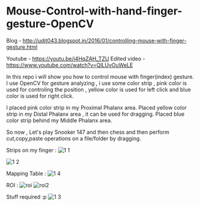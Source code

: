 # Mouse-Control-with-hand-finger-gesture-OpenCV

Blog - http://udit043.blogspot.in/2016/01/controlling-mouse-with-finger-gesture.html

Youtube - https://youtu.be/i4HqZAH_TZU
Edited video - https://www.youtube.com/watch?v=QlLUvOuWeLE

In this repo i will show you how to control mouse with finger(index) gesture.
I use OpenCV for gesture analyzing , i use some color strip , pink color is used for controling the position , yellow color is used for left click and blue color is used for right click.

I placed pink color strip in my Proximal Phalanx area.
Placed yellow color strip in my Distal Phalanx area , it can be used for dragging.
Placed blue color strip behind my Middle Phalanx area.

So now , Let's play Snooker 147 and then chess and then perform cut,copy,paste operations on a file/folder by dragging.

Strips on my finger : 
![1 1](https://cloud.githubusercontent.com/assets/9850882/12263045/2c26bf8c-b952-11e5-9593-d643fea62717.jpg)

![1 2](https://cloud.githubusercontent.com/assets/9850882/12263067/56ab4a0c-b952-11e5-9478-980e3793173d.jpg)

Mapping Table :
![1 4](https://cloud.githubusercontent.com/assets/9850882/12263092/7d4a775a-b952-11e5-937d-e1b1b03fbac3.jpg)

ROI :
![roi](https://cloud.githubusercontent.com/assets/9850882/12263160/eaa000fe-b952-11e5-9105-f664c7510dde.JPG)
![roi2](https://cloud.githubusercontent.com/assets/9850882/12263161/ee223dd2-b952-11e5-91c2-802ea191df30.JPG)

Stuff required :p
![1 3](https://cloud.githubusercontent.com/assets/9850882/12263226/6df73b84-b953-11e5-8367-e18fcf5906f6.jpg)
